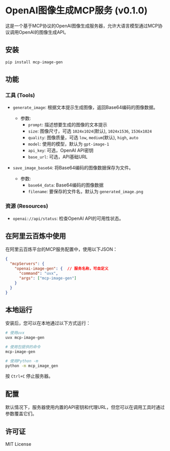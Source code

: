 # OpenAI图像生成MCP服务 (v0.1.0)

这是一个基于MCP协议的OpenAI图像生成服务器，允许大语言模型通过MCP协议调用OpenAI的图像生成API。

## 安装

```bash
pip install mcp-image-gen
```

## 功能

### 工具 (Tools)

- `generate_image`: 根据文本提示生成图像，返回Base64编码的图像数据。
  - 参数:
    - `prompt`: 描述想要生成的图像的文本提示
    - `size`: 图像尺寸，可选 `1024x1024`(默认), `1024x1536`, `1536x1024`
    - `quality`: 图像质量，可选 `low`, `medium`(默认), `high`, `auto`
    - `model`: 使用的模型，默认为 `gpt-image-1`
    - `api_key`: 可选，OpenAI API密钥
    - `base_url`: 可选，API基础URL

- `save_image_base64`: 将Base64编码的图像数据保存为文件。
  - 参数:
    - `base64_data`: Base64编码的图像数据
    - `filename`: 要保存的文件名，默认为 `generated_image.png`

### 资源 (Resources)

- `openai://api/status`: 检查OpenAI API的可用性状态。

## 在阿里云百炼中使用

在阿里云百炼平台的MCP服务配置中，使用以下JSON：

```json
{
  "mcpServers": {
    "openai-image-gen": {  // 服务名称，可自定义
      "command": "uvx",
      "args": ["mcp-image-gen"]
    }
  }
}
```

## 本地运行

安装后，您可以在本地通过以下方式运行：

```bash
# 使用uvx
uvx mcp-image-gen

# 使用包提供的命令
mcp-image-gen

# 使用Python -m
python -m mcp_image_gen
```

按 `Ctrl+C` 停止服务器。

## 配置

默认情况下，服务器使用内置的API密钥和代理URL，但您可以在调用工具时通过参数覆盖它们。

## 许可证

MIT License 